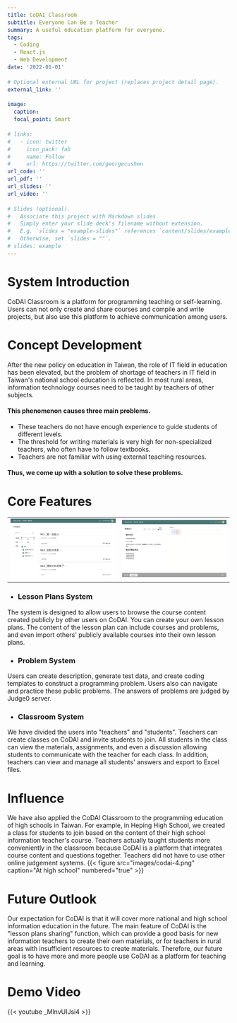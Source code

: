 ```yaml
---
title: CoDAI Classroom
subtitle: Everyone Can Be a Teacher
summary: A useful education platform for everyone.
tags:
  - Coding
  - React.js
  - Web Development
date: '2022-01-01'

# Optional external URL for project (replaces project detail page).
external_link: ''

image:
  caption: 
  focal_point: Smart

# links:
#   - icon: twitter
#     icon_pack: fab
#     name: Follow
#     url: https://twitter.com/georgecushen
url_code: ''
url_pdf: ''
url_slides: ''
url_video: ''

# Slides (optional).
#   Associate this project with Markdown slides.
#   Simply enter your slide deck's filename without extension.
#   E.g. `slides = "example-slides"` references `content/slides/example-slides.md`.
#   Otherwise, set `slides = ""`.
# slides: example
---
```


# System Introduction
CoDAI Classroom is a platform for programming teaching or self-learning. Users can not only create and share courses and compile and write projects, but also use this platform to achieve communication among users.

# Concept Development
After the new policy on education in Taiwan, the role of IT field in education has been elevated, but the problem of shortage of teachers in IT field in Taiwan's national school education is reflected. In most rural areas, information technology courses need to be taught by teachers of other subjects.
#### This phenomenon causes three main problems.
  - These teachers do not have enough experience to guide students of different levels.
  - The threshold for writing materials is very high for non-specialized teachers, who often have to follow textbooks.
  - Teachers are not familiar with using external teaching resources.
#### Thus, we come up with a solution to solve these problems.

# Core Features

<table>
  <tr>
    <td><img src="images/codai-2.png" title="Sharing materials"></td>
    <td><img src="images/codai-3.png" title="Coding area"></td>
  </tr>
 </table>

- ### Lesson Plans System
The system is designed to allow users to browse the course content created publicly by other users on CoDAI. You can create your own lesson plans. The content of the lesson plan can include courses and problems, and even import others' publicly available courses into their own lesson plans.

- ### Problem System
Users can create description, generate test data, and create coding templates to construct a programming problem. Users also can navigate and practice these public problems. The answers of problems are judged by Judge0 server.

- ### Classroom System
We have divided the users into "teachers" and "students". Teachers can create classes on CoDAI and invite students to join. All students in the class can view the materials, assignments, and even a discussion allowing students to communicate with the teacher for each class. In addition, teachers can view and manage all students' answers and export to Excel files.

# Influence
We have also applied the CoDAI Classroom to the programming education of high schools in Taiwan. For example, in Heping High School, we created a class for students to join based on the content of their high school information teacher's course. Teachers actually taught students more conveniently in the classroom because CoDAI is a platform that integrates course content and questions together. Teachers did not have to use other online judgement systems.
{{< figure src="images/codai-4.png" caption="At high school" numbered="true" >}}

# Future Outlook
Our expectation for CoDAI is that it will cover more national and high school information education in the future. The main feature of CoDAI is the "lesson plans sharing" function, which can provide a good basis for new information teachers to create their own materials, or for teachers in rural areas with insufficient resources to create materials. Therefore, our future goal is to have more and more people use CoDAI as a platform for teaching and learning.

# Demo Video
{{< youtube _MlnvUIJsi4 >}}